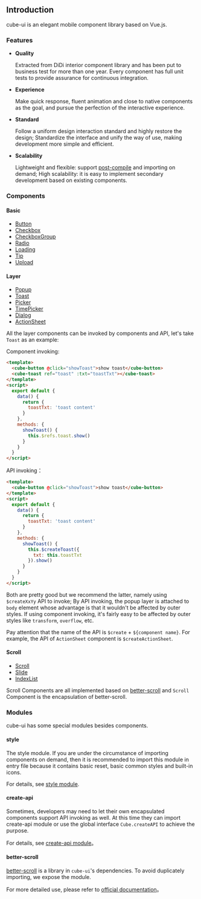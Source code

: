 ## Introduction

cube-ui is an elegant mobile component library based on Vue.js.

### Features

- **Quality**

  Extracted from DiDi interior component library and has been put to business test for more than one year. Every component has full unit tests to provide assurance for continuous integration.

- **Experience**

  Make quick response, fluent animation and close to native components as the goal, and pursue the perfection of the interactive experience.

- **Standard**

  Follow a uniform design interaction standard and highly restore the design; Standardize the interface and unify the way of use, making development more simple and efficient.

- **Scalability**

  Lightweight and flexible: support [post-compile](#/en-US/docs/post-compile) and importing on demand; High scalability: it is easy to implement secondary development based on existing components.

### Components

#### Basic

- [Button](#/en-US/docs/button)
- [Checkbox](#/en-US/docs/checkbox)
- [CheckboxGroup](#/en-US/docs/checkbox-group)
- [Radio](#/zh-CN/docs/radio)
- [Loading](#/en-US/docs/loading)
- [Tip](#/en-US/docs/tip)
- [Upload](#/en-US/docs/upload)

#### Layer

- [Popup](#/en-US/docs/popup)
- [Toast](#/en-US/docs/toast)
- [Picker](#/en-US/docs/picker)
- [TimePicker](#/en-US/docs/time-picker)
- [Dialog](#/en-US/docs/dialog)
- [ActionSheet](#/en-US/docs/action-sheet)

All the layer components can be invoked by components and API, let's take `Toast` as an example:

Component invoking:

```html
<template>
  <cube-button @click="showToast">show toast</cube-button>
  <cube-toast ref="toast" :txt="toastTxt"></cube-toast>
</template>
<script>
  export default {
    data() {
      return {
        toastTxt: 'toast content'
      }
    },
    methods: {
      showToast() {
        this.$refs.toast.show()
      }
    }
  }
</script>
```

API invoking：

```html
<template>
  <cube-button @click="showToast">show toast</cube-button>
</template>
<script>
  export default {
    data() {
      return {
        toastTxt: 'toast content'
      }
    },
    methods: {
      showToast() {
        this.$createToast({
          txt: this.toastTxt
        }).show()
      }
    }
  }
</script>
```
Both are pretty good but we recommend the latter, namely using `$createXxYy` API to invoke; By API invoking, the popup layer is attached to `body` element whose advantage is that it wouldn't be affected by outer styles. If using component invoking, it's fairly easy to be affected by outer styles like `transform`, `overflow`, etc.

Pay attention that the name of the API is `$create` + `${component name}`. For example, the API of `ActionSheet` component is `$createActionSheet`.

#### Scroll

- [Scroll](#/en-US/docs/scroll)
- [Slide](#/en-US/docs/slide)
- [IndexList](#/en-US/docs/index-list)

Scroll Components are all implemented based on [better-scroll](https://github.com/ustbhuangyi/better-scroll) and `Scroll` Component is the encapsulation of better-scroll.

### Modules

cube-ui has some special modules besides components.

#### style
The style module.
If you are under the circumstance of importing components on demand, then it is recommended to import this module in entry file because it contains basic reset, basic common styles and built-in icons.

For details, see [style module](#/en-US/docs/style).

#### create-api

Sometimes, developers may need to let their own encapsulated components support API invoking as well. At this time they can import create-api module or use the global interface `Cube.createAPI` to achieve the purpose.


For details, see [create-api module](#/en-US/docs/create-api)。

#### better-scroll

[better-scroll](https://github.com/ustbhuangyi/better-scroll) is a library in `cube-ui`'s dependencies. To avoid duplicately importing, we expose the module.

For more detailed use, please refer to [official documentation](https://ustbhuangyi.github.io/better-scroll/)。
